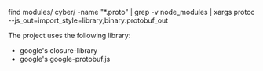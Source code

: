 find modules/ cyber/ -name "*.proto" | grep -v node_modules | xargs protoc --js_out=import_style=library,binary:protobuf_out

The project uses the following library:

* google's closure-library
* google's google-protobuf.js